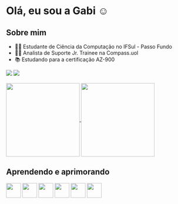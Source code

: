 # Olá, eu sou a Gabi ☺️

## Sobre mim
- 👩‍🎓 Estudante de Ciência da Computação no IFSul - Passo Fundo
- 👩‍💻 Analista de Suporte Jr. Trainee na Compass.uol
- 📚 Estudando para a certificação AZ-900
<div>
  <a href="https://www.linkedin.com/in/gabrielle-brambilla/" target="_blank"><img loading="lazy" src="https://img.shields.io/badge/-LinkedIn-%230077B5?style=for-the-badge&logo=linkedin&logoColor=white"/></a>
  <a href="https://medium.com/@brambillagabrielle/" target="_blank"><img loading="lazy" src="https://img.shields.io/badge/-Medium-black?style=for-the-badge&logo=medium&logoColor=white"/></a>
</div>

<br>
<div>
  <a href="https://github.com/brambillagabrielle/github-readme-stats">
    <img height=200 align="center" src="https://github-readme-stats.vercel.app/api?username=brambillagabrielle&theme=tokyonight&include_all_commits=true" />
  </a>
  <a href="https://github.com/brambillagabrielle/convoychat">
    <img height=200 align="center" src="https://github-readme-stats.vercel.app/api/top-langs?username=brambillagabrielle&layout=compact&langs_count=8&card_width=320&theme=tokyonight" />
  </a>
</div>

## Aprendendo e aprimorando
<div>
  <img loading="lazy" src="https://cdn.jsdelivr.net/gh/devicons/devicon/icons/linux/linux-original.svg" width="40" height="40"/>
  <img loading="lazy" src="https://cdn.jsdelivr.net/gh/devicons/devicon/icons/java/java-original.svg" width="40" height="40"/>
  <img loading="lazy" src="https://cdn.jsdelivr.net/gh/devicons/devicon/icons/cplusplus/cplusplus-original.svg" width="40" height="40"/>
  <img loading="lazy" src="https://cdn.jsdelivr.net/gh/devicons/devicon/icons/python/python-original.svg" width="40" height="40"/>
  <img loading="lazy" src="https://cdn.jsdelivr.net/gh/devicons/devicon/icons/amazonwebservices/amazonwebservices-original-wordmark.svg" width="40" height="40"/>
  <img loading="lazy" src="https://cdn.jsdelivr.net/gh/devicons/devicon/icons/azure/azure-original.svg" width="40" height="40"/>
</div>
